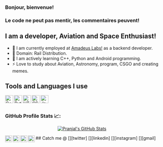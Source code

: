 
<!--
### Hi there 👋
**pranjalkaler/pranjalkaler** is a ✨ _special_ ✨ repository because its `README.md` (this file) appears on your GitHub profile.

Here are some ideas to get you started:

- 🔭 I’m currently working on ...
- 🌱 I’m currently learning ...
- 👯 I’m looking to collaborate on ...
- 🤔 I’m looking for help with ...
- 💬 Ask me about ...
- 📫 How to reach me: ...
- 😄 Pronouns: ...
- ⚡ Fun fact: ...
-->

### Bonjour, bienvenue!
### Le code ne peut pas mentir, les commentaires peuvent!

## I am a developer, Aviation and Space Enthusiast\!
- 🔭 I am currently employed at [Amadeus Labs!](https://amadeus.com/en) as a backend developer.
- 💬 Domain: Rail Distribution.
- 🌱 I am actively learning C++, Python and Android programming.
- ⚡ Love to study about Aviation, Astronomy, program, CSGO and creating memes.

## Tools and Languages I use
<img align="left" alt="C++" width="26px" src="https://cdn.jsdelivr.net/npm/programming-languages-logos/src/cpp/cpp.svg" />
<img align="left" alt="Python" width="26px" src="https://cdn.jsdelivr.net/npm/programming-languages-logos/src/python/python.png" />
<img align="left" alt="HTML5" width="26px" src="https://cdn.jsdelivr.net/npm/programming-languages-logos/src/html/html.png" />
<img align="left" alt="CSS3" width="26px" src="https://cdn.jsdelivr.net/npm/programming-languages-logos/src/css/css.png" />
<img align="left" alt="JavaScript" width="26px" src="https://cdn.jsdelivr.net/npm/programming-languages-logos/src/javascript/javascript.png" />
<br />
<br />


### GitHub Profile Stats 📈:
<div align="center">
  
[![Pranjal's GitHub Stats](https://github-readme-stats.vercel.app/api?username=pranjalkaler&count_private=true)](https://github.com/pranjalkaler)
  
<div align="left">
## Catch me @
[<img align="left" alt="pranjalkaler | Twitter" width="22px" src="https://raw.githubusercontent.com/WaylonWalker/WaylonWalker/main/icon/twitter.png" />][twitter]
[<img align="left" alt="pranjalkaler | LinkedIn" width="22px" src="https://raw.githubusercontent.com/WaylonWalker/WaylonWalker/main/icon/linkedin.png" />][linkedin]
[<img align="left" alt="pranjalkaler | Instagram" width="22px" src="https://raw.githubusercontent.com/WaylonWalker/WaylonWalker/main/icon/instagram.png" />][instagram]
[<img align="left" alt="pranjalkaler | Gmail" width="22px" src="https://www.flaticon.com/svg/vstatic/svg/2991/2991144.svg?token=exp=1620986065~hmac=18da0da685720d361cff6abc6c2e6194" />][gmail]


[twitter]: https://twitter.com/pranjal_kaler
[linkedin]: https://www.linkedin.com/in/pranjal-kaler-8b9931144/
[instagram]: https://www.instagram.com/__pranjalkaler__/
[gmail]: mailto:pranjalkaler3041@gmail.com
